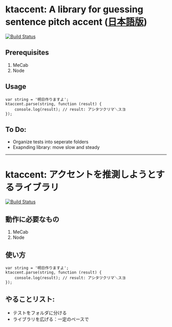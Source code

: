 # ktaccent: A library for guessing sentence pitch accent ([日本語版](#ktaccent-アクセントを推測しようとするライブラリ))
[![Build Status](https://img.shields.io/travis/k3zi/ktaccent/master.svg?style=flat-square)](https://travis-ci.org/k3zi/ktaccent)

## Prerequisites
1) MeCab
2) Node

## Usage
```
var string = '明日作りますよ';
ktaccent.parse(string, function (result) {
    console.log(result); // result: アシタツクリマ＼スヨ
});
```

## To Do:
* Organize tests into seperate folders
* Exapnding library: move slow and steady

---

# ktaccent: アクセントを推測しようとするライブラリ
[![Build Status](https://img.shields.io/travis/k3zi/ktaccent/master.svg?style=flat-square)](https://travis-ci.org/k3zi/ktaccent)

## 動作に必要なもの
1) MeCab
2) Node

## 使い方
```
var string = '明日作りますよ';
ktaccent.parse(string, function (result) {
    console.log(result); // result: アシタツクリマ＼スヨ
});
```

## やることリスト:
* テストをフォルダに分ける
* ライブラリを広げる：一定のペースで
